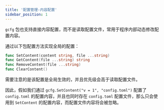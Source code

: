 ```yaml
---
title: '配置管理-内容配置'
sidebar_position: 1
---
```


`gcfg` 包也支持直接内容配置，而不是读取配置文件，常用于程序内部动态修改配置内容。

通过以下包配置方法实现全局的配置：

```  go
func SetContent(content string, file ...string)
func GetContent(file ...string) string
func RemoveContent(file ...string)
func ClearContent()

```

需要注意的是该配置是全局生效的，并且优先级会高于读取配置文件。

因此，假如我们通过 `gcfg.SetContent("v = 1", "config.toml")` 配置了 `config.toml` 的配置内容，并且也同时存在 `config.toml` 配置文件，那么只会使用到 `SetContent` 的配置内容，而配置文件内容将会被忽略。